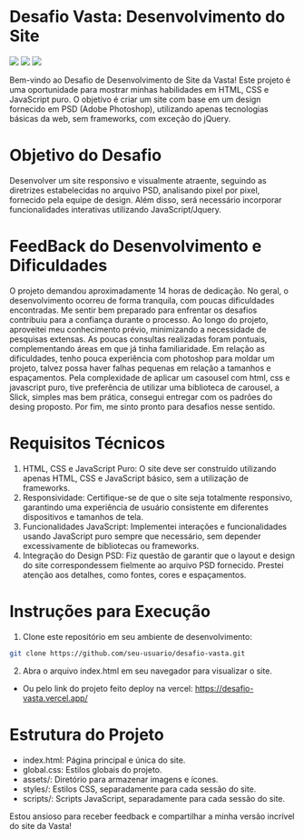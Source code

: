 # Desafio Vasta: Desenvolvimento do Site

  ![](https://img.shields.io/badge/HTML5-E34F26?style=for-the-badge&logo=html5&logoColor=white)
  ![](https://img.shields.io/badge/CSS3-1572B6?style=for-the-badge&logo=css3&logoColor=white)
  ![](https://img.shields.io/badge/JavaScript-F7DF1E?style=for-the-badge&logo=javascript&logoColor=black)

Bem-vindo ao Desafio de Desenvolvimento de Site da Vasta! Este projeto é uma oportunidade para mostrar minhas habilidades em HTML, CSS e JavaScript puro. O objetivo é criar um site com base em um design fornecido em PSD (Adobe Photoshop), utilizando apenas tecnologias básicas da web, sem frameworks, com exceção do jQuery.

# Objetivo do Desafio

Desenvolver um site responsivo e visualmente atraente, seguindo as diretrizes estabelecidas no arquivo PSD, analisando pixel por pixel, fornecido pela equipe de design. Além disso, será necessário incorporar funcionalidades interativas utilizando JavaScript/Jquery.

# FeedBack do Desenvolvimento e Dificuldades

O projeto demandou aproximadamente 14 horas de dedicação. No geral, o desenvolvimento ocorreu de forma tranquila, com poucas dificuldades encontradas. Me sentir bem preparado para enfrentar os desafios contribuiu para a confiança durante o processo.
Ao longo do projeto, aproveitei meu conhecimento prévio, minimizando a necessidade de pesquisas extensas. As poucas consultas realizadas foram pontuais, complementando áreas em que já tinha familiaridade.
Em relação as dificuldades, tenho pouca experiência com photoshop para moldar um projeto, talvez possa haver falhas pequenas em relação a tamanhos e espaçamentos. Pela complexidade de aplicar um casousel com html, css e javascript puro, tive preferência de utilizar uma biblioteca de carousel, a Slick, simples mas bem prática, consegui entregar com os padrões do desing proposto.
Por fim, me sinto pronto para desafios nesse sentido.

# Requisitos Técnicos

1. HTML, CSS e JavaScript Puro: O site deve ser construído utilizando apenas HTML, CSS e JavaScript básico, sem a utilização de frameworks.
2. Responsividade: Certifique-se de que o site seja totalmente responsivo, garantindo uma experiência de usuário consistente em diferentes dispositivos e tamanhos de tela.
3. Funcionalidades JavaScript: Implementei interações e funcionalidades usando JavaScript puro sempre que necessário, sem depender excessivamente de bibliotecas ou frameworks.
4. Integração do Design PSD: Fiz questão de garantir que o layout e design do site correspondessem fielmente ao arquivo PSD fornecido. Prestei atenção aos detalhes, como fontes, cores e espaçamentos.

# Instruções para Execução

1. Clone este repositório em seu ambiente de desenvolvimento:
```bash
git clone https://github.com/seu-usuario/desafio-vasta.git
```
2. Abra o arquivo index.html em seu navegador para visualizar o site.
- Ou pelo link do projeto feito deploy na vercel: https://desafio-vasta.vercel.app/

# Estrutura do Projeto

- index.html: Página principal e única do site.
- global.css: Estilos globais do projeto.
- assets/: Diretório para armazenar imagens e ícones.
- styles/: Estilos CSS, separadamente para cada sessão do site.
- scripts/: Scripts JavaScript, separadamente para cada sessão do site.

Estou ansioso para receber feedback e compartilhar a minha versão incrível do site da Vasta!
